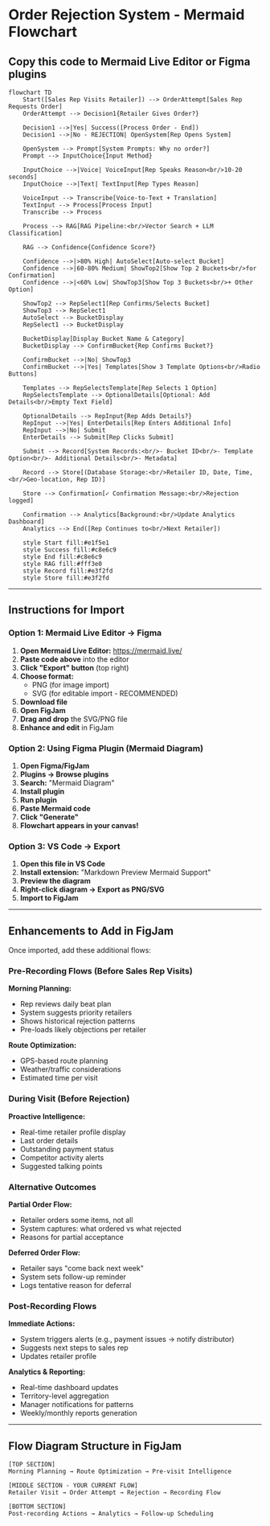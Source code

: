 # Order Rejection System - Mermaid Flowchart

## Copy this code to Mermaid Live Editor or Figma plugins

```mermaid
flowchart TD
    Start([Sales Rep Visits Retailer]) --> OrderAttempt[Sales Rep Requests Order]
    OrderAttempt --> Decision1{Retailer Gives Order?}

    Decision1 -->|Yes| Success([Process Order - End])
    Decision1 -->|No - REJECTION| OpenSystem[Rep Opens System]

    OpenSystem --> Prompt[System Prompts: Why no order?]
    Prompt --> InputChoice{Input Method}

    InputChoice -->|Voice| VoiceInput[Rep Speaks Reason<br/>10-20 seconds]
    InputChoice -->|Text| TextInput[Rep Types Reason]

    VoiceInput --> Transcribe[Voice-to-Text + Translation]
    TextInput --> Process[Process Input]
    Transcribe --> Process

    Process --> RAG[RAG Pipeline:<br/>Vector Search + LLM Classification]

    RAG --> Confidence{Confidence Score?}

    Confidence -->|>80% High| AutoSelect[Auto-select Bucket]
    Confidence -->|60-80% Medium| ShowTop2[Show Top 2 Buckets<br/>for Confirmation]
    Confidence -->|<60% Low| ShowTop3[Show Top 3 Buckets<br/>+ Other Option]

    ShowTop2 --> RepSelect1[Rep Confirms/Selects Bucket]
    ShowTop3 --> RepSelect1
    AutoSelect --> BucketDisplay
    RepSelect1 --> BucketDisplay

    BucketDisplay[Display Bucket Name & Category]
    BucketDisplay --> ConfirmBucket{Rep Confirms Bucket?}

    ConfirmBucket -->|No| ShowTop3
    ConfirmBucket -->|Yes| Templates[Show 3 Template Options<br/>Radio Buttons]

    Templates --> RepSelectsTemplate[Rep Selects 1 Option]
    RepSelectsTemplate --> OptionalDetails[Optional: Add Details<br/>Empty Text Field]

    OptionalDetails --> RepInput{Rep Adds Details?}
    RepInput -->|Yes| EnterDetails[Rep Enters Additional Info]
    RepInput -->|No| Submit
    EnterDetails --> Submit[Rep Clicks Submit]

    Submit --> Record[System Records:<br/>- Bucket ID<br/>- Template Option<br/>- Additional Details<br/>- Metadata]

    Record --> Store[(Database Storage:<br/>Retailer ID, Date, Time,<br/>Geo-location, Rep ID)]

    Store --> Confirmation[✓ Confirmation Message:<br/>Rejection logged]

    Confirmation --> Analytics[Background:<br/>Update Analytics Dashboard]
    Analytics --> End([Rep Continues to<br/>Next Retailer])

    style Start fill:#e1f5e1
    style Success fill:#c8e6c9
    style End fill:#c8e6c9
    style RAG fill:#fff3e0
    style Record fill:#e3f2fd
    style Store fill:#e3f2fd
```

---

## Instructions for Import

### Option 1: Mermaid Live Editor → Figma

1. **Open Mermaid Live Editor:** https://mermaid.live/
2. **Paste code above** into the editor
3. **Click "Export" button** (top right)
4. **Choose format:**
   - PNG (for image import)
   - SVG (for editable import - RECOMMENDED)
5. **Download file**
6. **Open FigJam**
7. **Drag and drop** the SVG/PNG file
8. **Enhance and edit** in FigJam

### Option 2: Using Figma Plugin (Mermaid Diagram)

1. **Open Figma/FigJam**
2. **Plugins → Browse plugins**
3. **Search:** "Mermaid Diagram"
4. **Install plugin**
5. **Run plugin**
6. **Paste Mermaid code**
7. **Click "Generate"**
8. **Flowchart appears in your canvas!**

### Option 3: VS Code → Export

1. **Open this file in VS Code**
2. **Install extension:** "Markdown Preview Mermaid Support"
3. **Preview the diagram**
4. **Right-click diagram → Export as PNG/SVG**
5. **Import to FigJam**

---

## Enhancements to Add in FigJam

Once imported, add these additional flows:

### Pre-Recording Flows (Before Sales Rep Visits)

**Morning Planning:**
- Rep reviews daily beat plan
- System suggests priority retailers
- Shows historical rejection patterns
- Pre-loads likely objections per retailer

**Route Optimization:**
- GPS-based route planning
- Weather/traffic considerations
- Estimated time per visit

### During Visit (Before Rejection)

**Proactive Intelligence:**
- Real-time retailer profile display
- Last order details
- Outstanding payment status
- Competitor activity alerts
- Suggested talking points

### Alternative Outcomes

**Partial Order Flow:**
- Retailer orders some items, not all
- System captures: what ordered vs what rejected
- Reasons for partial acceptance

**Deferred Order Flow:**
- Retailer says "come back next week"
- System sets follow-up reminder
- Logs tentative reason for deferral

### Post-Recording Flows

**Immediate Actions:**
- System triggers alerts (e.g., payment issues → notify distributor)
- Suggests next steps to sales rep
- Updates retailer profile

**Analytics & Reporting:**
- Real-time dashboard updates
- Territory-level aggregation
- Manager notifications for patterns
- Weekly/monthly reports generation

---

## Flow Diagram Structure in FigJam

```
[TOP SECTION]
Morning Planning → Route Optimization → Pre-visit Intelligence

[MIDDLE SECTION - YOUR CURRENT FLOW]
Retailer Visit → Order Attempt → Rejection → Recording Flow

[BOTTOM SECTION]
Post-recording Actions → Analytics → Follow-up Scheduling
```
